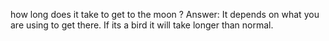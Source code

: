 how long does it take to get to the moon ?
Answer: It depends on what you are using to get there. If its a bird it will take longer than normal.